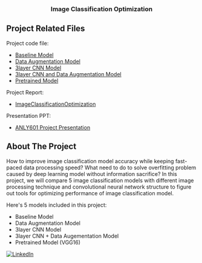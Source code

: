 <!-- ## Image Classification Optimization-->
  <h3 align="center">Image Classification Optimization</h3>

<!-- Files-->
## Project Related Files
Project code file:
* [Baseline Model](https://github.com/zhoumalcolm12/ImageClassification/blob/master/ANLY601Project-Baseline.ipynb)
* [Data Augmentation Model](https://github.com/zhoumalcolm12/ImageClassification/blob/master/ANLY601Project-Augmentation.ipynb)
* [3layer CNN Model](https://github.com/zhoumalcolm12/ImageClassification/blob/master/ANLY601Project-3layerCNN.ipynb)
* [3layer CNN and Data Augmentation Model](https://github.com/zhoumalcolm12/ImageClassification/blob/master/ANLY601Project-Augmentation-3layer.ipynb)
* [Pretrained Model](https://github.com/zhoumalcolm12/ImageClassification/blob/master/ANLY601Project-Pretrained.ipynb)

Project Report:
* [ImageClassificationOptimization](https://github.com/zhoumalcolm12/ImageClassification/blob/master/ImageClassificationOptimization.pdf)

Presentation PPT:
* [ANLY601 Project Presentation](https://github.com/zhoumalcolm12/ImageClassification/blob/master/ANLY601_Project_Presentation.pdf)

<!-- ABOUT THE PROJECT -->
## About The Project

<!-- [![Product Name Screen Shot][product-screenshot]](https://example.com) -->

How to improve image classification model accuracy while keeping fast-paced data processing speed? What need to do to solve overfitting problem caused by deep learning model without information sacrifice? In this project, we will compare 5 image classification models with different image processing technique and convolutional neural network structure to figure out tools for optimizing performance of image classification model.

Here's 5 models included in this project:
* Baseline Model
* Data Augmentation Model
* 3layer CNN Model
* 3layer CNN + Data Augementation Model
* Pretrained Model (VGG16)


[![LinkedIn][linkedin-shield]][linkedin-url]


[linkedin-shield]: https://img.shields.io/badge/-LinkedIn-black.svg?style=flat-square&logo=linkedin&colorB=555
[linkedin-url]: https://www.linkedin.com/in/mengzhi-zhou-5a717aa2/
